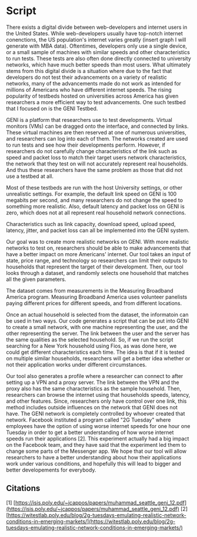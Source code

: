 # Script
 There exists a digital divide between web-developers and internet users in the United States. While web-developers usually have top-notch internet conenctions, the US population's internet varies greatly (insert graph I will generate with MBA data). Oftentimes, developers only use a single device, or a small sample of machines with similar speeds and other characteristics to run tests. These tests are also often done directly connected to university networks, which have much better speeds than most users. What ultimately stems from this digital divide is a situation where due to the fact that developers do not test their advancements on a variety of realistic networks, many of the advancements made do not work as intended for millions of Americans who have different internet speeds. The rising popularity of testbeds hosted on universities across America has given researchers a more efficient way to test advancements. One such testbed that I focused on is the GENI Testbed. 
 
 GENI is a platform that researchers use to test developments. Virtual monitors (VMs) can be dragged onto the interface, and connected by links. These virtual machines are then reserved at one of numerous universities, and researchers can log into each of them. The networks created are used to run tests and see how their developments perform. However, if researchers do not carefully change characteristics of the link such as speed and packet loss to match their target users network characteristics, the network that they test on will not accurately represent real households. And thus these researchers have the same problem as those that did not use a testbed at all.
 
 Most of these testbeds are run with the host University settings, or other unrealistic settings. For example, the default link speed on GENI is 100 megabits per second, and many researchers do not change the speed to something more realistic. Also, default latency and packet loss on GENI is zero, which does not at all represent real household network connections.
 
 Characteristics such as link capacity, download speed, upload speed, latency, jitter, and packet loss can all be implemented into the GENI system. 
 
 Our goal was to create more realistic networks on GENI. With more realistic networks to test on, researchers should be able to make advancements that have a better impact on more Americans' internet. Our tool takes an input of state, price range, and technology so researchers can limit their outputs to households that represent the target of their development. Then, our tool looks through a dataset, and randomly selects one household that matches all the given parameters.

The dataset comes from measurements in the Measuring Broadband America program. Measuring Broadband America uses volunteer panelists paying different prices for different speeds, and from different locations.

Once an actual household is selected from the dataset, the informatoin can be used in two ways. Our code generates a script that can be put into GENI to create a small network, with one machine representing the user, and the other representing the server. The link between the user and the server has the same qualities as the selected household. So, if we run the script searching for a New York household using Fios, as was done here, we could get different characteristics each time. The idea is that if it is tested on multiple similar households, researchers will get a better idea whether or not their application works under different circumstances.

Our tool also generates a profile where a researcher can connect to after setting up a VPN and a proxy server. The link between the VPN and the proxy also has the same characteristics as the sample household. Then, researchers can browse the internet using that households speeds, latency, and other features. Since, researchers only have control over one link, this method includes outside influences on the network that GENI does not have. The GENI network is completely controlled by whoever created that network. Facebook instituted a program called "2G Tuesday" where employees have the option of using worse internet speeds for one hour one Tuesday in order to get a better understanding of how worse internet speeds run their applications [2]. This experiment actually had a big impact on the Facebook team, and they have said that the experiment led them to change some parts of the Messenger app. We hope that our tool will allow researchers to have a better understanding about how their applications work under various conditions, and hopefully this will lead to bigger and better developements for everybody.
 


## Citations
[1] [https://isis.poly.edu/~jcappos/papers/muhammad_seattle_geni_12.pdf](https://isis.poly.edu/~jcappos/papers/muhammad_seattle_geni_12.pdf)
[2] [https://witestlab.poly.edu/blog/2g-tuesdays-emulating-realistic-network-conditions-in-emerging-markets/](https://witestlab.poly.edu/blog/2g-tuesdays-emulating-realistic-network-conditions-in-emerging-markets/)
